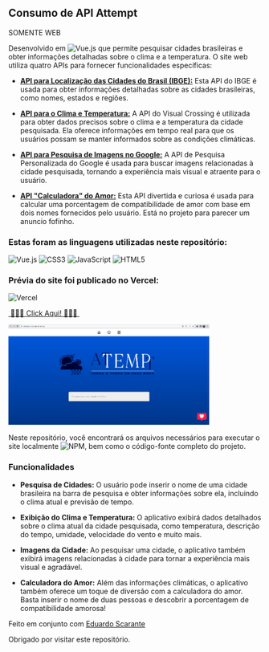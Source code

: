 ## Consumo de API __Attempt__

SOMENTE WEB

Desenvolvido em ![Vue.js](https://img.shields.io/badge/vuejs-%2335495e.svg?style=for-the-badge&logo=vuedotjs&logoColor=%234FC08D) que permite pesquisar cidades brasileiras e obter informações detalhadas sobre o clima e a temperatura. O site web utiliza quatro APIs para fornecer funcionalidades específicas:

- __[API para Localização das Cidades do Brasil (IBGE):](https://servicodados.ibge.gov.br/api/docs/localidades)__ Esta API do IBGE é usada para obter informações detalhadas sobre as cidades brasileiras, como nomes, estados e regiões.

- __[API para o Clima e Temperatura:](https://www.visualcrossing.com/weather-api)__ A API do Visual Crossing é utilizada para obter dados precisos sobre o clima e a temperatura da cidade pesquisada. Ela oferece informações em tempo real para que os usuários possam se manter informados sobre as condições climáticas.

- __[API para Pesquisa de Imagens no Google:](https://developers.google.com/custom-search/v1/overview?hl=pt-br)__ A API de Pesquisa Personalizada do Google é usada para buscar imagens relacionadas à cidade pesquisada, tornando a experiência mais visual e atraente para o usuário.

- __[API "Calculadora" do Amor:](https://rapidapi.com/ajith/api/love-calculator)__ Esta API divertida e curiosa é usada para calcular uma porcentagem de compatibilidade de amor com base em dois nomes fornecidos pelo usuário. Está no projeto para parecer um anuncio fofinho.

### Estas foram as linguagens utilizadas neste repositório:

![Vue.js](https://img.shields.io/badge/vuejs-%2335495e.svg?style=for-the-badge&logo=vuedotjs&logoColor=%234FC08D) ![CSS3](https://img.shields.io/badge/css3-%231572B6.svg?style=for-the-badge&logo=css3&logoColor=white) ![JavaScript](https://img.shields.io/badge/javascript-%23323330.svg?style=for-the-badge&logo=javascript&logoColor=%23F7DF1E) ![HTML5](https://img.shields.io/badge/html5-%23E34F26.svg?style=for-the-badge&logo=html5&logoColor=white)

### Prévia do site foi publicado no Vercel: 
![Vercel](https://img.shields.io/badge/vercel-%23000000.svg?style=for-the-badge&logo=vercel&logoColor=white) 

[&nbsp;🔹:large_blue_diamond:🔹 Click Aqui! 🔹:large_blue_diamond:🔹&nbsp;](https://consumo-api-attempt.vercel.app/)

![Prévia](/Previa.png)

Neste repositório, você encontrará os arquivos necessários para executar o site localmente ![NPM](https://img.shields.io/badge/NPM-%23CB3837.svg?style=for-the-badge&logo=npm&logoColor=white), bem como o código-fonte completo do projeto.

### Funcionalidades

- __Pesquisa de Cidades:__ O usuário pode inserir o nome de uma cidade brasileira na barra de pesquisa e obter informações sobre ela, incluindo o clima atual e previsão de tempo.

- __Exibição do Clima e Temperatura:__ O aplicativo exibirá dados detalhados sobre o clima atual da cidade pesquisada, como temperatura, descrição do tempo, umidade, velocidade do vento e muito mais.

- __Imagens da Cidade:__ Ao pesquisar uma cidade, o aplicativo também exibirá imagens relacionadas à cidade para tornar a experiência mais visual e agradável.

- __Calculadora do Amor:__ Além das informações climáticas, o aplicativo também oferece um toque de diversão com a calculadora do amor. Basta inserir o nome de duas pessoas e descobrir a porcentagem de compatibilidade amorosa!
  
Feito em conjunto com [Eduardo Scarante](https://github.com/EduardoScarante)

Obrigado por visitar este repositório.
